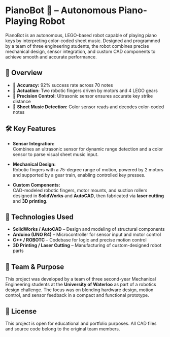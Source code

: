 # PianoBot 🎹 – Autonomous Piano-Playing Robot

PianoBot is an autonomous, LEGO-based robot capable of playing piano keys by interpreting color-coded sheet music. Designed and programmed by a team of three engineering students, the robot combines precise mechanical design, sensor integration, and custom CAD components to achieve smooth and accurate performance.

## 🔧 Overview

- 🎯 **Accuracy:** 92% success rate across 70 notes  
- 🤖 **Actuation:** Two robotic fingers driven by motors and 4 LEGO gears  
- 📏 **Precision Control:** Ultrasonic sensor ensures accurate key strike distance  
- 🎨 **Sheet Music Detection:** Color sensor reads and decodes color-coded notes  

## 🛠️ Key Features

- **Sensor Integration:**  
  Combines an ultrasonic sensor for dynamic range detection and a color sensor to parse visual sheet music input.

- **Mechanical Design:**  
  Robotic fingers with a 75-degree range of motion, powered by 2 motors and supported by a gear train, enabling controlled key presses.

- **Custom Components:**  
  CAD-modeled robotic fingers, motor mounts, and suction rollers designed in **SolidWorks** and **AutoCAD**, then fabricated via **laser cutting** and **3D printing**.

## 📐 Technologies Used

- **SolidWorks / AutoCAD** – Design and modeling of structural components  
- **Arduino (UNO R4)** – Microcontroller for sensor input and motor control  
- **C++ / ROBOTC** – Codebase for logic and precise motion control  
- **3D Printing / Laser Cutting** – Manufacturing of custom-designed robot parts  

## 🧠 Team & Purpose

This project was developed by a team of three second-year Mechanical Engineering students at the **University of Waterloo** as part of a robotics design challenge. The focus was on blending hardware design, motion control, and sensor feedback in a compact and functional prototype.


## 🔗 License

This project is open for educational and portfolio purposes. All CAD files and source code belong to the original team members.
